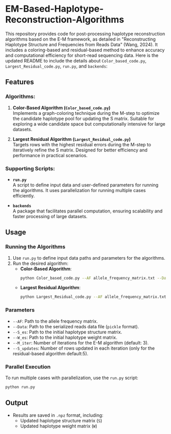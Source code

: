 # EM-Based-Haplotype-Reconstruction-Algorithms
This repository provides code for post-processing haplotype reconstruction algorithms based on the E-M framework, as detailed in "Reconstructing Haplotype Structure and Frequencies from Reads Data" (Wang, 2024). It includes a coloring-based and residual-based method to enhance accuracy and computational efficiency for short-read sequencing data.
Here is the updated README to include the details about `Color_based_code.py`, `Largest_Residual_code.py`, `run.py`, and `backends`:

## Features

### Algorithms:
1. **Color-Based Algorithm (`Color_based_code.py`)**  
   Implements a graph-coloring technique during the M-step to optimize the candidate haplotype pool for updating the S matrix. Suitable for exploring a wide candidate space but computationally intensive for large datasets.
   
2. **Largest Residual Algorithm (`Largest_Residual_code.py`)**  
   Targets rows with the highest residual errors during the M-step to iteratively refine the S matrix. Designed for better efficiency and performance in practical scenarios.

### Supporting Scripts:
- **`run.py`**  
  A script to define input data and user-defined parameters for running the algorithms. It uses parallelization for running multiple cases efficiently.
  
- **`backends`**  
  A package that facilitates parallel computation, ensuring scalability and faster processing of large datasets.


## Usage

### Running the Algorithms
1. Use `run.py` to define input data paths and parameters for the algorithms.
2. Run the desired algorithm:
   - **Color-Based Algorithm**:
     ```bash
     python Color_based_code.py --AF allele_frequency_matrix.txt --Data data.pkl --S_es initial_haplotype_structure.txt --W_es initial_haplotype_weights.txt --M_iter 3
     ```
   - **Largest Residual Algorithm**:
     ```bash
     python Largest_Residual_code.py --AF allele_frequency_matrix.txt --Data data.pkl --S_es initial_haplotype_structure.txt --W_es initial_haplotype_weights.txt --M_iter 3 --S_updates 5
     ```

### Parameters
- `--AF`: Path to the allele frequency matrix.
- `--Data`: Path to the serialized reads data file (`pickle` format).
- `--S_es`: Path to the initial haplotype structure matrix.
- `--W_es`: Path to the initial haplotype weight matrix.
- `--M_iter`: Number of iterations for the E-M algorithm (default: 3).
- `--S_updates`: Number of rows updated in each iteration (only for the residual-based algorithm default:5).

### Parallel Execution
To run multiple cases with parallelization, use the `run.py` script:
```bash
python run.py
```

## Output
- Results are saved in `.npz` format, including:
  - Updated haplotype structure matrix (`S`)
  - Updated haplotype weight matrix (`W`)
